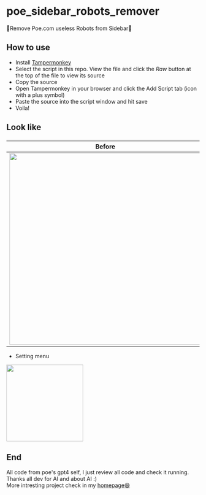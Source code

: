 # poe_sidebar_robots_remover
🥳Remove Poe.com useless Robots from Sidebar🎉  

## How to use

- Install [Tampermonkey](https://tampermonkey.net/)
- Select the script in this repo. View the file and click the _Raw_ button at the top of the file to view its source
- Copy the source
- Open Tampermonkey in your browser and click the Add Script tab (icon with a plus symbol)
- Paste the source into the script window and hit save
- Voila!

## Look like
### 
|Before|After|
|---|---|
|<img src="https://github.com/xz-dev/poe_sidebar_robots_remover/assets/32761048/275ed772-602b-4889-884e-8ae6f39a2f91" height="500dp">|<img src="https://github.com/xz-dev/poe_sidebar_robots_remover/assets/32761048/d8369b37-f67f-40e2-896e-30bfdd3321b5" height="500dp">|

- Setting menu

<img src="https://github.com/xz-dev/poe_sidebar_robots_remover/assets/32761048/3d28a401-748b-4ce7-8a36-616509e3d0f3" height="200dp">

## End
All code from poe's gpt4 self, I just review all code and check it running.  
Thanks all dev for AI and about AI :)  
More intresting project check in my [homepage😄](https://github.com/xz-dev)
